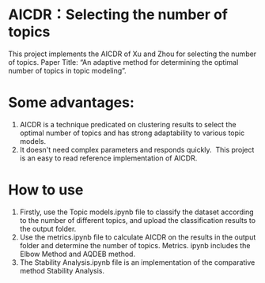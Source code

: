 # AICDR：Selecting the number of topics
This project implements the AICDR of Xu and Zhou  for selecting the number of topics. Paper Title: “An adaptive method for determining the optimal number of topics in topic modeling”.

# Some advantages: 

1. AICDR is a technique predicated on clustering results to select the optimal number of topics and has strong adaptability to various topic models. 
2. It doesn't need complex parameters and responds quickly. ﻿ This project is an easy to read reference implementation of AICDR.

# How to use
1. Firstly, use the Topic models.ipynb file to classify the dataset according to the number of different topics, and upload the classification results to the output folder.
2. Use the metrics.ipynb file to calculate AICDR on the results in the output folder and determine the number of topics. Metrics. ipynb includes the Elbow Method and AQDEB method.
3. The Stability Analysis.ipynb file is an implementation of the comparative method Stability Analysis.

